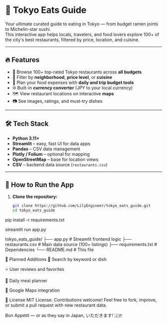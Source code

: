 # 🍣 Tokyo Eats Guide

Your ultimate curated guide to eating in Tokyo — from budget ramen joints to Michelin-star sushi.  
This interactive app helps locals, travelers, and food lovers explore 100+ of the city's best restaurants, filtered by price, location, and cuisine.

---

## 🔥 Features

- 🍜 Browse 100+ top-rated Tokyo restaurants across **all budgets**
- 📍 Filter by **neighborhood**, **price level**, or **cuisine**
- 💸 Plan your food expenses with **daily and trip budget tools**
- 🌐 Built-in **currency converter** (JPY to your local currency)
- 🗺️ View restaurant locations on interactive **maps**
- 📷 See images, ratings, and must-try dishes

---

## 🛠 Tech Stack

- **Python 3.11+**
- **Streamlit** – easy, fast UI for data apps
- **Pandas** – CSV data management
- **Plotly / Folium** – optional for mapping
- **OpenStreetMap** – base for location views
- **CSV** – backend data source (`restaurants.csv`)

---

## 🚀 How to Run the App

1. **Clone the repository:**
   ```bash
   git clone https://github.com/LilyEngineer/tokyo_eats_guide.git
   cd tokyo_eats_guide

pip install -r requirements.txt

streamlit run app.py

tokyo_eats_guide/
├── app.py                # Streamlit frontend logic
├── restaurants.csv       # Main data source (100+ listings)
├── requirements.txt      # Dependencies
└── README.md             # This file

🧩 Planned Additions
🔎 Search by keyword or dish

⭐ User reviews and favorites

📆 Daily meal planner

📍 Google Maps integration

📜 License
MIT License.
Contributions welcome! Feel free to fork, improve, or submit a pull request with new restaurant data.

Bon Appétit — or as they say in Japan, いただきます! 🇯🇵
